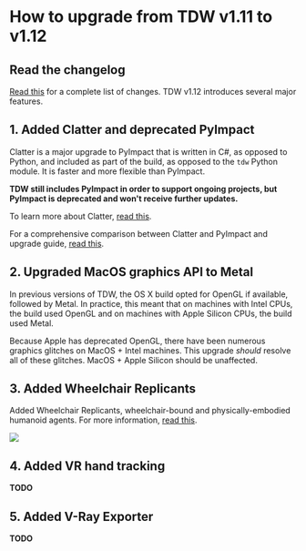 # How to upgrade from TDW v1.11 to v1.12

## Read the changelog

[Read this](../Changelog.md) for a complete list of changes. TDW v1.12 introduces several major features.

## 1. Added Clatter and deprecated PyImpact

Clatter is a major upgrade to PyImpact that is written in C#, as opposed to Python, and included as part of the build, as opposed to the `tdw` Python module. It is faster and more flexible than PyImpact.

**TDW still includes PyImpact in order to support ongoing projects, but PyImpact is deprecated and won't receive further updates.**

To learn more about Clatter, [read this](../lessons/clatter/overview.md).

For a comprehensive comparison between Clatter and PyImpact and upgrade guide, [read this](../lessons/py_impact/py_impact_and_clatter.md).

## 2. Upgraded MacOS graphics API to Metal

In previous versions of TDW, the OS X build opted for OpenGL if available, followed by Metal. In practice, this meant that on machines with Intel CPUs, the build used OpenGL and on machines with Apple Silicon CPUs, the build used Metal.

Because Apple has deprecated OpenGL, there have been numerous graphics glitches on MacOS + Intel machines. This upgrade *should* resolve all of these glitches. MacOS + Apple Silicon should be unaffected.

## 3. Added Wheelchair Replicants

Added Wheelchair Replicants, wheelchair-bound and physically-embodied humanoid agents. For more information, [read this](../lessons/wheelchair_replicants/overview.md).

![](../lessons/wheelchair_replicants/images/move_grasp_drop.gif)

## 4. Added VR hand tracking

**TODO**

## 5. Added V-Ray Exporter

**TODO** 